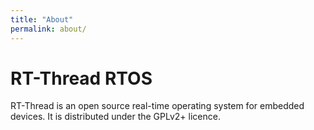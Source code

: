```yaml
---
title: "About"
permalink: about/
---
```


# RT-Thread RTOS #

RT-Thread is an open source real-time operating system for embedded devices. It is distributed under the GPLv2+ licence.
